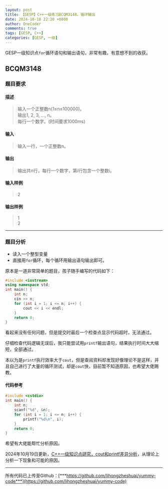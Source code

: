 ```yaml
---
layout: post
title: 【GESP】C++一级练习BCQM3148，循环输出
date: 2024-10-18 22:20 +0800
author: OneCoder
comments: true
tags: [GESP, C++]
categories: [GESP, 一级]
---
```

GESP一级知识点`for`循环语句和输出语句，非常有趣，有意想不到的收获。

<!--more-->

## BCQM3148

### 题目要求

#### 描述

>输入一个正整数n(1≤n≤100000)。  
>输出1, 2, 3, ..., n。  
>每行一个数字。(时间要求1000ms)

#### 输入

>输入一行，一个正整数n。

#### 输出

>输出共n行，每行一个数字，第i行包含一个整数i。

#### 输入样例

>2

#### 输出样例

>1  
>2

---

### 题目分析

- 读入一个整型变量
- 直接用`for`循环，每个循环用输出语句输出即可。

原本是一道非常简单的题目，孩子随手编写的代码如下：

```cpp
#include <iostream>
using namespace std;
int main() {
    int n;
    cin >> n;
    for (int i = 1; i <= n; i++) {
        cout << i << endl;
    }
    return 0;
}
```

看起来没有任何问题，但是提交时最后一个检查点显示代码超时，无法通过。

仔细检查代码逻辑无误后，我只能尝试用`printf`输出语句，结果执行时间大大缩短，全部通过。

本以为是`printf`执行效率大于`cout`，但是查阅资料却发现好像理论不是这样，并且自己进行了大量的循环测试，却是`cout`快，目前暂不知道原因，也希望大佬赐教。

#### 代码参考

```cpp
#include <cstdio>
int main() {
    int n;
    scanf("%d", &n);
    for (int i = 1; i <= n; i++) {
        printf("%d\n", i);
    }
    return 0;
}
```

希望有大佬能帮忙分析原因。

2024年10月19日更新，[C++一级知识点研究，cout和printf差异分析](https://www.coderli.com/gesp-knowledge-cout-printf/)，从理论上分析一下现象和可能的原因。

---

所有代码已上传至Github：[***https://github.com/lihongzheshuai/yummy-code***](https://github.com/lihongzheshuai/yummy-code)
